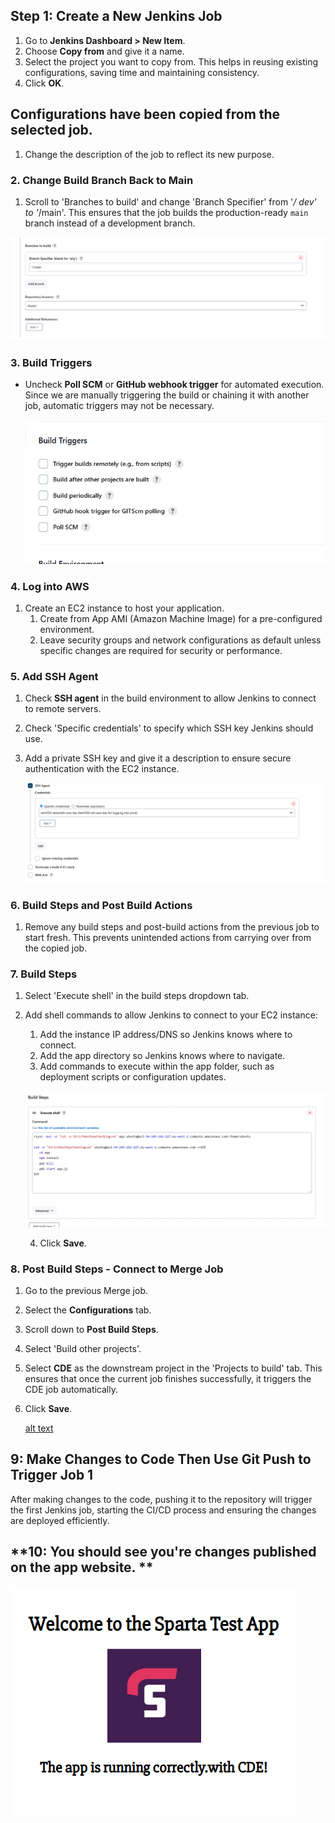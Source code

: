 ## **Step 1: Create a New Jenkins Job**

1. Go to **Jenkins Dashboard > New Item**.
2. Choose **Copy from** and give it a name.
3. Select the project you want to copy from. This helps in reusing existing configurations, saving time and maintaining consistency.
4. Click **OK**.

## **Configurations have been copied from the selected job.**

1. Change the description of the job to reflect its new purpose.

### **2. Change Build Branch Back to Main**
  1. Scroll to 'Branches to build' and change 'Branch Specifier' from '*/ dev' to '*/main'. This ensures that the job builds the production-ready `main` branch instead of a development branch.

  ![alt text](../Pictures/Jenkins/jenkins-cde-change-branch-main.png)

### **3. Build Triggers**
- Uncheck **Poll SCM** or **GitHub webhook trigger** for automated execution. Since we are manually triggering the build or chaining it with another job, automatic triggers may not be necessary.
  
  ![alt text](../Pictures/Jenkins/jenkins-cde-no-github-trigger.png)

### **4. Log into AWS**
1. Create an EC2 instance to host your application.
   1. Create from App AMI (Amazon Machine Image) for a pre-configured environment.
   2. Leave security groups and network configurations as default unless specific changes are required for security or performance.

### **5. Add SSH Agent**
1. Check **SSH agent** in the build environment to allow Jenkins to connect to remote servers.
2. Check 'Specific credentials' to specify which SSH key Jenkins should use.
3. Add a private SSH key and give it a description to ensure secure authentication with the EC2 instance.

   ![alt text](../Pictures/Jenkins/jenkins-cde-add-ssh-agent.png)

### **6. Build Steps and Post Build Actions**
1. Remove any build steps and post-build actions from the previous job to start fresh. This prevents unintended actions from carrying over from the copied job.

### **7. Build Steps**

1. Select 'Execute shell' in the build steps dropdown tab.
2. Add shell commands to allow Jenkins to connect to your EC2 instance:
   1. Add the instance IP address/DNS so Jenkins knows where to connect.
   2. Add the app directory so Jenkins knows where to navigate.
   3. Add commands to execute within the app folder, such as deployment scripts or configuration updates.

   ![alt text](../Pictures/Jenkins/jenkins-cde-add-executeshell.png)

   4. Click **Save**.

### **8. Post Build Steps - Connect to Merge Job**

1. Go to the previous Merge job.
2. Select the **Configurations** tab.
3. Scroll down to **Post Build Steps**.
4. Select 'Build other projects'.
5. Select **CDE** as the downstream project in the 'Projects to build' tab. This ensures that once the current job finishes successfully, it triggers the CDE job automatically.
6. Click **Save**.

   [alt text](../Pictures/Jenkins/jenkins-add-cde-to-job2.png)

## **9: Make Changes to Code Then Use Git Push to Trigger Job 1**
After making changes to the code, pushing it to the repository will trigger the first Jenkins job, starting the CI/CD process and ensuring the changes are deployed efficiently.





## **10: You should see you're changes published on the app website. **


   ![alt text](../Pictures/Jenkins/jenkins-cde-webapp-change.png)